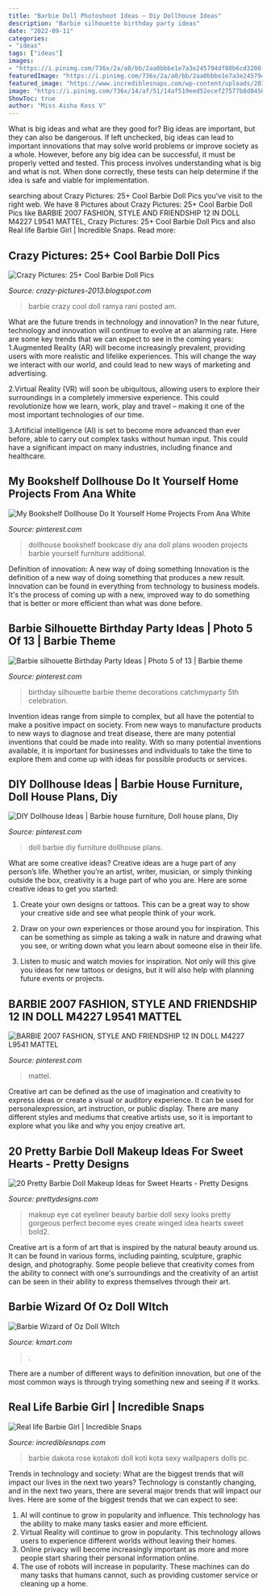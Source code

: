 ```yaml
---
title: "Barbie Doll Photoshoot Ideas ~ Diy Dollhouse Ideas"
description: "Barbie silhouette birthday party ideas"
date: "2022-09-11"
categories:
- "ideas"
tags: ["ideas"]
images:
- "https://i.pinimg.com/736x/2a/a0/bb/2aa0bbbe1e7a3e245794df80b6cd3200--mattel-fashion-styles.jpg"
featuredImage: "https://i.pinimg.com/736x/2a/a0/bb/2aa0bbbe1e7a3e245794df80b6cd3200--mattel-fashion-styles.jpg"
featured_image: "https://www.incrediblesnaps.com/wp-content/uploads/2012/11/Real-life-Barbie-Girl-10.jpg"
image: "https://i.pinimg.com/736x/14/af/51/14af519eed52ecef27577b8d84502776.jpg"
ShowToc: true
author: "Miss Aisha Koss V"
---
```



What is big ideas and what are they good for?
Big ideas are important, but they can also be dangerous. If left unchecked, big ideas can lead to important innovations that may solve world problems or improve society as a whole. However, before any big idea can be successful, it must be properly vetted and tested. This process involves understanding what is big and what is not. When done correctly, these tests can help determine if the idea is safe and viable for implementation.

	

		
searching about Crazy Pictures: 25+ Cool Barbie Doll Pics you've visit to the right web. We have 8 Pictures about Crazy Pictures: 25+ Cool Barbie Doll Pics like BARBIE 2007 FASHION, STYLE AND FRIENDSHIP 12 IN DOLL M4227 L9541 MATTEL, Crazy Pictures: 25+ Cool Barbie Doll Pics and also Real life Barbie Girl | Incredible Snaps. Read more:
		
    
## Crazy Pictures: 25+ Cool Barbie Doll Pics

<img loading=lazy src="http://3.bp.blogspot.com/-68Iod0ZDZYU/UN64JnhKslI/AAAAAAABDzQ/72uVbDClSQg/s1600/a32eb13b3566cfe3514baf2543267907-d3dgx1f.jpg" onerror="this.onerror=null;this.src='https://tse4.mm.bing.net/th?id=OIP.cGPTxrjj_3MotXwwutZrEwHaKf&amp;pid=15.1';" alt="Crazy Pictures: 25+ Cool Barbie Doll Pics">

_Source: crazy-pictures-2013.blogspot.com_

>barbie crazy cool doll ramya rani posted am. 

	

What are the future trends in technology and innovation?
In the near future, technology and innovation will continue to evolve at an alarming rate. Here are some key trends that we can expect to see in the coming years:
1.Augmented Reality (AR) will become increasingly prevalent, providing users with more realistic and lifelike experiences. This will change the way we interact with our world, and could lead to new ways of marketing and advertising.

2.Virtual Reality (VR) will soon be ubiquitous, allowing users to explore their surroundings in a completely immersive experience. This could revolutionize how we learn, work, play and travel – making it one of the most important technologies of our time.

3.Artificial intelligence (AI) is set to become more advanced than ever before, able to carry out complex tasks without human input. This could have a significant impact on many industries, including finance and healthcare.

    
## My Bookshelf Dollhouse Do It Yourself Home Projects From Ana White

<img loading=lazy src="https://i.pinimg.com/736x/f7/e8/0c/f7e80c6e99b3c334225aada64e1327b2--dollhouse-bookcase-dollhouse-ideas.jpg" onerror="this.onerror=null;this.src='https://tse4.mm.bing.net/th?id=OIP.KMHMMh6rx6OKxIE23OH2dQHaLJ&amp;pid=15.1';" alt="My Bookshelf Dollhouse Do It Yourself Home Projects From Ana White">

_Source: pinterest.com_

>dollhouse bookshelf bookcase diy ana doll plans wooden projects barbie yourself furniture additional. 

	

Definition of innovation: A new way of doing something
Innovation is the definition of a new way of doing something that produces a new result. Innovation can be found in everything from technology to business models. It's the process of coming up with a new, improved way to do something that is better or more efficient than what was done before.

    
## Barbie Silhouette Birthday Party Ideas | Photo 5 Of 13 | Barbie Theme

<img loading=lazy src="https://i.pinimg.com/736x/36/19/57/3619579caf94c87940cb9cce5d6916a8--silhouette-photo-th-birthday.jpg" onerror="this.onerror=null;this.src='https://tse3.mm.bing.net/th?id=OIP.JV4UKlEcsZA_FKrW8h80wQHaJ4&amp;pid=15.1';" alt="Barbie silhouette Birthday Party Ideas | Photo 5 of 13 | Barbie theme">

_Source: pinterest.com_

>birthday silhouette barbie theme decorations catchmyparty 5th celebration. 

	

Invention ideas range from simple to complex, but all have the potential to make a positive impact on society. From new ways to manufacture products to new ways to diagnose and treat disease, there are many potential inventions that could be made into reality. With so many potential inventions available, it is important for businesses and individuals to take the time to explore them and come up with ideas for possible products or services.

    
## DIY Dollhouse Ideas | Barbie House Furniture, Doll House Plans, Diy

<img loading=lazy src="https://i.pinimg.com/736x/14/af/51/14af519eed52ecef27577b8d84502776.jpg" onerror="this.onerror=null;this.src='https://tse4.mm.bing.net/th?id=OIP.Bpgtpx7GDyY6viXpon9vSgHaLV&amp;pid=15.1';" alt="DIY Dollhouse Ideas | Barbie house furniture, Doll house plans, Diy">

_Source: pinterest.com_

>doll barbie diy furniture dollhouse plans. 

	

What are some creative ideas?
Creative ideas are a huge part of any person’s life. Whether you’re an artist, writer, musician, or simply thinking outside the box, creativity is a huge part of who you are. Here are some creative ideas to get you started:
1. Create your own designs or tattoos. This can be a great way to show your creative side and see what people think of your work.

2. Draw on your own experiences or those around you for inspiration. This can be something as simple as taking a walk in nature and drawing what you see, or writing down what you learn about someone else in their life.

3. Listen to music and watch movies for inspiration. Not only will this give you ideas for new tattoos or designs, but it will also help with planning future events or projects.


    
## BARBIE 2007 FASHION, STYLE AND FRIENDSHIP 12 IN DOLL M4227 L9541 MATTEL

<img loading=lazy src="https://i.pinimg.com/736x/2a/a0/bb/2aa0bbbe1e7a3e245794df80b6cd3200--mattel-fashion-styles.jpg" onerror="this.onerror=null;this.src='https://tse3.mm.bing.net/th?id=OIP.oD1jkMENr0kroSmDo3tWnAHaM_&amp;pid=15.1';" alt="BARBIE 2007 FASHION, STYLE AND FRIENDSHIP 12 IN DOLL M4227 L9541 MATTEL">

_Source: pinterest.com_

>mattel. 

	

Creative art can be defined as the use of imagination and creativity to express ideas or create a visual or auditory experience. It can be used for personalexpression, art instruction, or public display. There are many different styles and mediums that creative artists use, so it is important to explore what you like and why you enjoy creative art.

    
## 20 Pretty Barbie Doll Makeup Ideas For Sweet Hearts - Pretty Designs

<img loading=lazy src="http://www.prettydesigns.com/wp-content/uploads/2014/05/Sexy-Cat-Eye-Makeup-Idea.jpg" onerror="this.onerror=null;this.src='https://tse3.mm.bing.net/th?id=OIP.JtmLmrYaLbi4y_2MymWOgQAAAA&amp;pid=15.1';" alt="20 Pretty Barbie Doll Makeup Ideas for Sweet Hearts - Pretty Designs">

_Source: prettydesigns.com_

>makeup eye cat eyeliner beauty barbie doll sexy looks pretty gorgeous perfect become eyes create winged idea hearts sweet bold2. 

	

Creative art is a form of art that is inspired by the natural beauty around us. It can be found in various forms, including painting, sculpture, graphic design, and photography. Some people believe that creativity comes from the ability to connect with one's surroundings and the creativity of an artist can be seen in their ability to express themselves through their art.

    
## Barbie Wizard Of Oz Doll WItch

<img loading=lazy src="https://c.shld.net/rpx/i/s/i/spin/image/spin_prod_916508812??hei=64&amp;wid=64&amp;qlt=50" onerror="this.onerror=null;this.src='https://tse4.mm.bing.net/th?id=OIP.qEiTyopWJXXb7Q0uj3TFswHaMP&amp;pid=15.1';" alt="Barbie Wizard of Oz Doll WItch">

_Source: kmart.com_

>. 

	

There are a number of different ways to definition innovation, but one of the most common ways is through trying something new and seeing if it works.

    
## Real Life Barbie Girl | Incredible Snaps

<img loading=lazy src="https://www.incrediblesnaps.com/wp-content/uploads/2012/11/Real-life-Barbie-Girl-10.jpg" onerror="this.onerror=null;this.src='https://tse1.mm.bing.net/th?id=OIP.3RKkPee9ZxWUlm-S1qCJcwHaLW&amp;pid=15.1';" alt="Real life Barbie Girl | Incredible Snaps">

_Source: incrediblesnaps.com_

>barbie dakota rose kotakoti doll koti kota sexy wallpapers dolls pc. 

	

Trends in technology and society: What are the biggest trends that will impact our lives in the next two years?
Technology is constantly changing, and in the next two years, there are several major trends that will impact our lives. Here are some of the biggest trends that we can expect to see: 
1) AI will continue to grow in popularity and influence. This technology has the ability to make many tasks easier and more efficient. 
2) Virtual Reality will continue to grow in popularity. This technology allows users to experience different worlds without leaving their homes. 
3) Online privacy will become increasingly important as more and more people start sharing their personal information online. 
4) The use of robots will increase in popularity. These machines can do many tasks that humans cannot, such as providing customer service or cleaning up a home.

